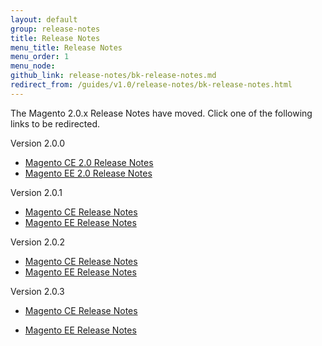 ```yaml
---
layout: default
group: release-notes
title: Release Notes
menu_title: Release Notes
menu_order: 1
menu_node: 
github_link: release-notes/bk-release-notes.md
redirect_from: /guides/v1.0/release-notes/bk-release-notes.html
---
```


The Magento 2.0.x Release Notes have moved. Click one of the following links to be redirected.

Version 2.0.0

*   <a href="http://docs.magento.com/m2/ce/user_guide/magento/release-notes-ce-2.0.html" target="_blank">Magento CE 2.0 Release Notes</a>
*   <a href="http://docs.magento.com/m2/ee/user_guide/magento/release-notes-ee-2.0.html" target="_blank">Magento EE 2.0 Release Notes</a>

Version 2.0.1

*   <a href="http://docs.magento.com/m2/ce/user_guide/magento/release-notes-ce-2.0.1.html" target="_blank">Magento CE Release Notes</a>
*   <a href="http://docs.magento.com/m2/ee/user_guide/magento/release-notes-ee-2.0.1.html" target="_blank">Magento EE Release Notes</a>

Version 2.0.2

*   <a href="http://docs.magento.com/m2/ce/user_guide/magento/release-notes-ce-2.0.2.html" target="_blank">Magento CE Release Notes</a>
*   <a href="http://docs.magento.com/m2/ee/user_guide/magento/release-notes-ee-2.0.2.html" target="_blank">Magento EE Release Notes</a>

Version 2.0.3

*   <a href="http://devdocs.magento.com/guides/v2.0/release-notes/bk-release-notes/ReleaseNotes2.0.3CE.html" target="_blank">Magento CE Release Notes</a>

*   <a href="http://devdocs.magento.com/guides/v2.0/release-notes/bk-release-notes/ReleaseNotes2.0.3EE.html" target="_blank">Magento EE Release Notes</a>

